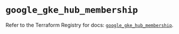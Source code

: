 # `google_gke_hub_membership`

Refer to the Terraform Registry for docs: [`google_gke_hub_membership`](https://registry.terraform.io/providers/hashicorp/google/4.85.0/docs/resources/gke_hub_membership).
